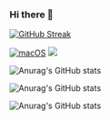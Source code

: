 ### Hi there 👋

<!--
**albertoivo/albertoivo** is a ✨ _special_ ✨ repository because its `README.md` (this file) appears on your GitHub profile.

Here are some ideas to get you started:

- 🔭 I’m currently working on ...
- 🌱 I’m currently learning ...
- 👯 I’m looking to collaborate on ...
- 🤔 I’m looking for help with ...
- 💬 Ask me about ...
- 📫 How to reach me: ...
- 😄 Pronouns: ...
- ⚡ Fun fact: ...
-->

[![GitHub Streak](http://github-readme-streak-stats.herokuapp.com?user=albertoivo&theme=black-ice&hide_border=true)](https://git.io/streak-stats)

[![macOS](https://svgshare.com/i/ZjP.svg)](https://svgshare.com/i/ZjP.svg) ![](https://komarev.com/ghpvc/?username=albertoivo)

![Anurag's GitHub stats](https://github-readme-stats.vercel.app/api?username=albertoivo&count_private=true)

![Anurag's GitHub stats](https://github-readme-stats.vercel.app/api?username=albertoivo&show_icons=true)

![Anurag's GitHub stats](https://github-readme-stats.vercel.app/api?username=albertoivo&show_icons=true&theme=radical)
